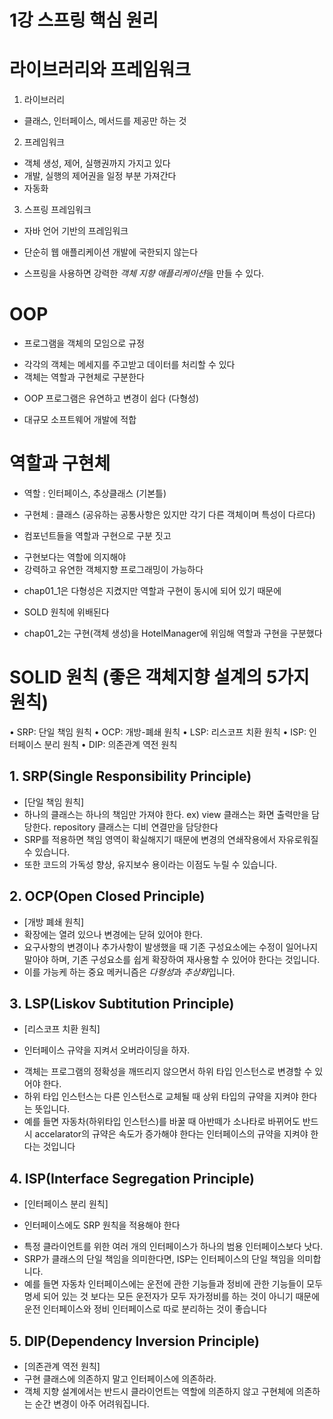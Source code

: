 # 1강 스프링 핵심 원리

# 라이브러리와 프레임워크
1. 라이브러리
- 클래스, 인터페이스, 메서드를 제공만 하는 것

2. 프레임워크
- 객체 생성, 제어, 실행권까지 가지고 있다
- 개발, 실행의 제어권을 일정 부분 가져간다
- 자동화

3. 스프링 프레임워크
- 자바 언어 기반의 프레임워크
 + 단순히 웹 애플리케이션 개발에 국한되지 않는다
- 스프링을 사용하면 강력한 *객체 지향 애플리케이션*을 만들 수 있다.


# OOP
- 프로그램을 객체의 모임으로 규정
 + 각각의 객체는 메세지를 주고받고 데이터를 처리할 수 있다
 + 객체는 역할과 구현체로 구분한다
- OOP 프로그램은 유연하고 변경이 쉽다 (다형성)
 + 대규모 소프트웨어 개발에 적합

# 역할과 구현체
- 역할 : 인터페이스, 추상클래스 (기본틀)
- 구현체 : 클래스 (공유하는 공통사항은 있지만 각기 다른 객체이며 특성이 다르다)

- 컴포넌트들을 역할과 구현으로 구분 짓고
 + 구현보다는 역할에 의지해야
 + 강력하고 유연한 객체지향 프로그래밍이 가능하다

- chap01_1은 다형성은 지켰지만 역할과 구현이 동시에 되어 있기 때문에
 + SOLD 원칙에 위배된다
- chap01_2는 구현(객체 생성)을 HotelManager에 위임해 역할과 구현을 구분했다


# SOLID 원칙 (좋은 객체지향 설계의 5가지 원칙)
• SRP: 단일 책임 원칙
• OCP: 개방-폐쇄 원칙
• LSP: 리스코프 치환 원칙
• ISP: 인터페이스 분리 원칙
• DIP: 의존관계 역전 원칙

## 1. SRP(Single Responsibility Principle)
- [단일 책임 원칙]
- 하나의 클래스는 하나의 책임만 가져야 한다.
  ex) view 클래스는 화면 출력만을 담당한다.
  repository 클래스는 디비 연결만을 담당한다
- SRP를 적용하면 책임 영역이 확실해지기 때문에 변경의 연쇄작용에서
  자유로워질 수 있습니다.
- 또한 코드의 가독성 향상, 유지보수 용이라는 이점도 누릴 수 있습니다.

## 2. OCP(Open Closed Principle)
- [개방 폐쇄 원칙]
- 확장에는 열려 있으나 변경에는 닫혀 있어야 한다.
- 요구사항의 변경이나 추가사항이 발생했을 때 기존 구성요소에는
  수정이 일어나지 말아야 하며, 기존 구성요소를 쉽게 확장하여
  재사용할 수 있어야 한다는 것입니다.
- 이를 가능케 하는 중요 메커니즘은 *다형성*과 *추상화*입니다.

## 3. LSP(Liskov Subtitution Principle)
- [리스코프 치환 원칙]
+ 인터페이스 규약을 지켜서 오버라이딩을 하자.
- 객체는 프로그램의 정확성을 깨뜨리지 않으면서 하위 타입 인스턴스로
  변경할 수 있어야 한다.
- 하위 타입 인스턴스는 다른 인스턴스로 교체될 때 상위 타입의 규약을
  지켜야 한다는 뜻입니다.
- 예를 들면 자동차(하위타입 인스턴스)를 바꿀 때 아반떼가 소나타로
  바뀌어도 반드시 accelarator의 규약은 속도가 증가해야 한다는
  인터페이스의 규약을 지켜야 한다는 것입니다


## 4. ISP(Interface Segregation Principle)
- [인터페이스 분리 원칙]
+ 인터페이스에도 SRP 원칙을 적용해야 한다
- 특정 클라이언트를 위한 여러 개의 인터페이스가 하나의 범용 인터페이스보다 낫다.
- SRP가 클래스의 단일 책임을 의미한다면, ISP는 인터페이스의 단일 책임을 의미합니다.
- 예를 들면 자동차 인터페이스에는 운전에 관한 기능들과 정비에 관한 기능들이
  모두 명세 되어 있는 것 보다는 모든 운전자가 모두 자가정비를 하는 것이 아니기
  때문에 운전 인터페이스와 정비 인터페이스로 따로 분리하는 것이 좋습니다

## 5. DIP(Dependency Inversion Principle)
- [의존관계 역전 원칙]
- 구현 클래스에 의존하지 말고 인터페이스에 의존하라.
- 객체 지향 설계에서는 반드시 클라이언트는 역할에 의존하지 않고
  구현체에 의존하는 순간 변경이 아주 어려워집니다.


